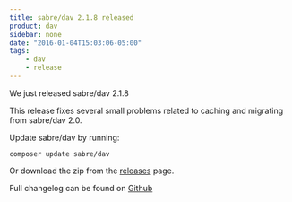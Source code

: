 ```yaml
---
title: sabre/dav 2.1.8 released
product: dav
sidebar: none
date: "2016-01-04T15:03:06-05:00"
tags:
    - dav
    - release
---
```


We just released sabre/dav 2.1.8

This release fixes several small problems related to caching and migrating
from sabre/dav 2.0.

Update sabre/dav by running:

    composer update sabre/dav

Or download the zip from the [releases][2] page.

Full changelog can be found on [Github][1]

[1]: https://github.com/fruux/sabre-dav/blob/2.1.8/Changelog.md
[2]: https://github.com/fruux/sabre-dav/releases
